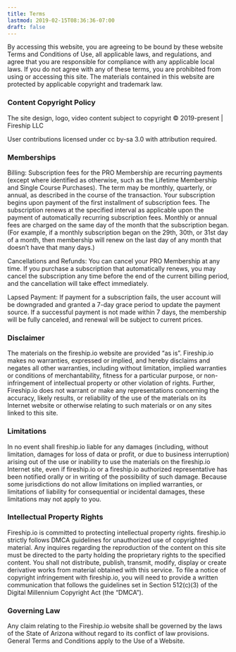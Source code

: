 ```yaml
---
title: Terms
lastmod: 2019-02-15T08:36:36-07:00
draft: false
---
```


By accessing this website, you are agreeing to be bound by these website Terms and Conditions of Use, all applicable laws, and regulations, and agree that you are responsible for compliance with any applicable local laws. If you do not agree with any of these terms, you are prohibited from using or accessing this site. The materials contained in this website are protected by applicable copyright and trademark law.

### Content Copyright Policy

The site design, logo, video content subject to copyright © 2019-present | Fireship LLC

User contributions licensed under cc by-sa 3.0 with attribution required.

### Memberships

Billing: Subscription fees for the PRO Membership are recurring payments (except where identified as otherwise, such as the Lifetime Membership and Single Course Purchases). The term may be monthly, quarterly, or annual, as described in the course of the transaction. Your subscription begins upon payment of the first installment of subscription fees. The subscription renews at the specified interval as applicable upon the payment of automatically recurring subscription fees. Monthly or annual fees are charged on the same day of the month that the subscription began. (For example, if a monthly subscription began on the 29th, 30th, or 31st day of a month, then membership will renew on the last day of any month that doesn’t have that many days.)

Cancellations and Refunds: You can cancel your PRO Membership at any time. If you purchase a subscription that automatically renews, you may cancel the subscription any time before the end of the current billing period, and the cancellation will take effect immediately.

Lapsed Payment: If payment for a subscription fails, the user account will be downgraded and granted a 7-day grace period to update the payment source. If a successful payment is not made within 7 days, the membership will be fully canceled, and renewal will be subject to current prices.

### Disclaimer

The materials on the fireship.io website are provided “as is”. Fireship.io makes no warranties, expressed or implied, and hereby disclaims and negates all other warranties, including without limitation, implied warranties or conditions of merchantability, fitness for a particular purpose, or non-infringement of intellectual property or other violation of rights. Further, Fireship.io does not warrant or make any representations concerning the accuracy, likely results, or reliability of the use of the materials on its Internet website or otherwise relating to such materials or on any sites linked to this site.

### Limitations

In no event shall fireship.io liable for any damages (including, without limitation, damages for loss of data or profit, or due to business interruption) arising out of the use or inability to use the materials on the fireship.io Internet site, even if fireship.io or a fireship.io authorized representative has been notified orally or in writing of the possibility of such damage. Because some jurisdictions do not allow limitations on implied warranties, or limitations of liability for consequential or incidental damages, these limitations may not apply to you.

### Intellectual Property Rights

Fireship.io is committed to protecting intellectual property rights. fireship.io strictly follows DMCA guidelines for unauthorized use of copyrighted material. Any inquires regarding the reproduction of the content on this site must be directed to the party holding the proprietary rights to the specified content. You shall not distribute, publish, transmit, modify, display or create derivative works from material obtained with this service.
To file a notice of copyright infringement with fireship.io, you will need to provide a written communication that follows the guidelines set in Section 512(c)(3) of the Digital Millennium Copyright Act (the “DMCA”).

### Governing Law

Any claim relating to the Fireship.io website shall be governed by the laws of the State of Arizona without regard to its conflict of law provisions. General Terms and Conditions apply to the Use of a Website.
